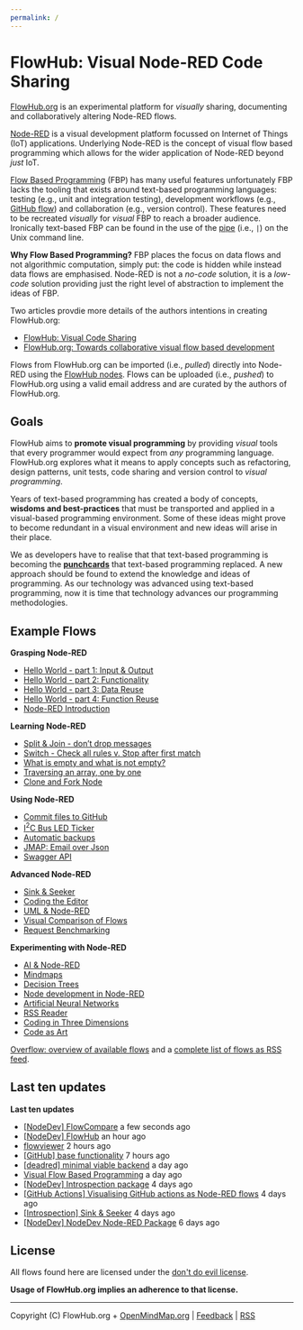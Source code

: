 ```yaml
---
permalink: /
---
```


# FlowHub: Visual Node-RED Code Sharing

[FlowHub.org](https://flowhub.org) is an experimental platform for *visually* sharing, documenting and collaboratively altering Node-RED flows. 

[Node-RED](https://nodered.org) is a visual development platform focussed on Internet of Things (IoT) applications. Underlying Node-RED is the concept of visual flow based programming which allows for the wider application of Node-RED beyond *just* IoT. 

[Flow Based Programming](https://jpaulm.github.io/fbp/index.html) (FBP) has many useful features unfortunately FBP lacks the tooling that exists around text-based programming languages: testing (e.g., unit and integration testing), development workflows (e.g., [GitHub flow](https://docs.github.com/en/get-started/quickstart/github-flow)) and collaboration (e.g., version control). These features need to be recreated *visually* for *visual* FBP to reach a broader audience. Ironically text-based FBP can be found in the use of the [pipe](https://en.wikipedia.org/wiki/Pipeline_(Unix)) (i.e., `|`) on the Unix command line.

**Why Flow Based Programming?** FBP places the focus on data flows and not algorithmic computation, simply put: the code is hidden while instead data flows are emphasised. Node-RED is not a *no-code* solution, it is a *low-code* solution providing just the right level of abstraction to implement the ideas of FBP.

Two articles provdie more details of the authors intentions in creating FlowHub.org:

- [FlowHub: Visual Code Sharing](https://blog.openmindmap.org/blog/flowhub)
- [FlowHub.org: Towards collaborative visual flow based development](https://blog.openmindmap.org/blog/flowhub-collaborative-code-sharing)

Flows from FlowHub.org can be imported (i.e., *pulled*) directly into Node-RED using the [FlowHub nodes](https://flows.nodered.org/node/@gregoriusrippenstein/node-red-contrib-flowhub). Flows can be uploaded (i.e., *pushed*) to FlowHub.org using a valid email address and are curated by the authors of FlowHub.org.

## Goals

FlowHub aims to **promote visual programming** by providing *visual* tools that every programmer would expect from *any* programming language. FlowHub.org explores what it means to apply concepts such as refactoring, design patterns, unit tests, code sharing and version control to *visual programming*. 

Years of text-based programming has created a body of concepts, **wisdoms and best-practices** that must be transported and applied in a visual-based programming environment. Some of these ideas might prove to become redundant in a visual environment and new ideas will arise in their place.

We as developers have to realise that that text-based programming is becoming the **[punchcards](https://en.wikipedia.org/wiki/Punched_card)** that text-based programming replaced. A new approach should be found to extend the knowledge and ideas of programming. As our technology was advanced using text-based programming, now it is time that technology advances our programming methodologies.

## Example Flows

<p><strong>Grasping Node-RED</strong></p>
<ul>
<li><a href="https://flowhub.org/f/7bac2d969ad2969f" target="_blank" rel="noopener">Hello World - part 1: Input &amp; Output</a></li>
<li><a href="https://flowhub.org/f/2817a602bd1ba715" target="_blank" rel="noopener">Hello World - part 2: Functionality</a></li>
<li><a href="https://flowhub.org/f/722b6181086e9abe" target="_blank" rel="noopener">Hello World - part 3: Data Reuse</a></li>
<li><a href="https://flowhub.org/f/67a6db53dc49ae4c" target="_blank" rel="noopener">Hello World - part 4: Function Reuse</a></li>
<li><a href="https://flowhub.org/f/7f8714fa6e835a2a" target="_blank" rel="noopener">Node-RED Introduction</a></li>
</ul>
<p><strong>Learning Node-RED</strong></p>
<ul>
<li><a href="https://flowhub.org/f/1cf772ae2066495e" target="_blank" rel="noopener">Split &amp; Join - don’t drop messages</a></li>
<li><a href="https://flowhub.org/f/ea246f68766c8630" target="_blank" rel="noopener">Switch - Check all rules v. Stop after first match</a></li>
<li><a href="https://flowhub.org/f/431fa52279b0d11b" target="_blank" rel="noopener">What is empty and what is not empty?</a></li>
<li><a href="https://flowhub.org/f/ee720fe66c056d22" target="_blank" rel="noopener">Traversing an array, one by one</a></li>
<li><a href="https://flowhub.org/f/36f1ec196998b047" target="_blank" rel="noopener">Clone and Fork Node</a></li>
</ul>
<p><strong>Using Node-RED</strong></p>
<ul>
<li><a href="https://flowhub.org/f/31ea3193ec1a2117" target="_blank" rel="noopener">Commit files to GitHub</a></li>
<li><a href="https://flowhub.org/f/be2109bba90b6c5a" target="_blank" rel="noopener">I<sup>2</sup>C Bus LED Ticker</a></li>
<li><a href="https://flowhub.org/f/c9abaaed2623d0fb" target="_blank" rel="noopener">Automatic backups</a></li>
<li><a href="https://flowhub.org/f/90196166b57a77e5" target="_blank" rel="noopener">JMAP: Email over Json</a></li>
<li><a href="https://flowhub.org/f/49221ed0e76e27c3" target="_blank" rel="noopener">Swagger API</a></li>
</ul>
<p><strong>Advanced Node-RED</strong></p>
<ul>
<li><a href="https://flowhub.org/f/139a816449acd89f" target="_blank" rel="noopener">Sink &amp; Seeker</a></li>
<li><a href="https://flowhub.org/f/e02ba6e534f7a0f4" target="_blank" rel="noopener">Coding the Editor</a></li>
<li><a href="https://flowhub.org/f/6e54d62e53ab5b6d" target="_blank" rel="noopener">UML &amp; Node-RED</a></li>
<li><a href="https://flowhub.org/f/bd2901f55cfc55ef" target="_blank" rel="noopener">Visual Comparison of Flows</a></li>
<li><a href="https://flowhub.org/f/e46be6066ea2231c" target="_blank" rel="noopener">Request Benchmarking</a></li>
</ul>
<p><strong>Experimenting with Node-RED</strong></p>
<ul>
<li><a href="https://flowhub.org/f/e1ff991f249109b1" target="_blank" rel="noopener">AI &amp; Node-RED</a></li>
<li><a href="https://flowhub.org/f/e642c9a2598507ed" target="_blank" rel="noopener">Mindmaps</a></li>
<li><a href="https://flowhub.org/f/e51c499288aa059c" target="_blank" rel="noopener">Decision Trees</a></li>
<li><a href="https://flowhub.org/f/d0506e991d512ace" target="_blank" rel="noopener">Node development in Node-RED</a></li>
<li><a href="https://flowhub.org/f/f7e009091ef2d6b0" target="_blank" rel="noopener">Artificial Neural Networks</a></li>
<li><a href="https://flowhub.org/f/95e41632f97921ad" target="_blank" rel="noopener">RSS Reader</a></li>
<li><a href="https://flowhub.org/f/5f0c36ed4bd03058" target="_blank" rel="noopener">Coding in Three Dimensions</a></li>
<li><a href="https://flowhub.org/f/6c8ce462533a1da4" target="_blank" rel="noopener">Code as Art</a></li>
</ul>


[Overflow: overview of available flows](https://flowhub.org/f/611c047e656989ae) and a [complete list of flows as RSS feed](https://flows.flowhub.org/feed.xml).

## Last ten updates

<p><strong>Last ten updates</strong></p>
<ul>
<li><a href="https://flowhub.org/f/bd2901f55cfc55ef" target="_blank" rel="noopener">[NodeDev] FlowCompare</a> a few seconds ago</li>
<li><a href="https://flowhub.org/f/4a831589774ecb04" target="_blank" rel="noopener">[NodeDev] FlowHub</a> an hour ago</li>
<li><a href="https://flowhub.org/f/3b1289d7ccf9cb0f" target="_blank" rel="noopener">flowviewer</a> 2 hours ago</li>
<li><a href="https://flowhub.org/f/390ee0021ded4910" target="_blank" rel="noopener">[GitHub] base functionality</a> 7 hours ago</li>
<li><a href="https://flowhub.org/f/15cc9fb0e94d56cd" target="_blank" rel="noopener">[deadred] minimal viable backend</a> a day ago</li>
<li><a href="https://flowhub.org/f/ac7774554793f417" target="_blank" rel="noopener">Visual Flow Based Programming</a> a day ago</li>
<li><a href="https://flowhub.org/f/d73d76db3df96ba2" target="_blank" rel="noopener">[NodeDev] Introspection package</a> 4 days ago</li>
<li><a href="https://flowhub.org/f/dd3cb2217a01efae" target="_blank" rel="noopener">[GitHub Actions] Visualising GitHub actions as Node-RED flows</a> 4 days ago</li>
<li><a href="https://flowhub.org/f/139a816449acd89f" target="_blank" rel="noopener">[Introspection] Sink &amp; Seeker</a> 4 days ago</li>
<li><a href="https://flowhub.org/f/b92be5062203ff69" target="_blank" rel="noopener">[NodeDev] NodeDev Node-RED Package</a> 6 days ago</li>
</ul>


## License

All flows found here are licensed under the [don't do evil license](https://raw.githubusercontent.com/gorenje/flows.flowhub.org/main/LICENSE).

**Usage of FlowHub.org implies an adherence to that license.**

---
Copyright (C) FlowHub.org + [OpenMindMap.org](https://blog.openmindmap.org) | [Feedback](mailto:feedback.frontpage@flowhub.org) | [RSS](https://flows.flowhub.org/feed.xml)
